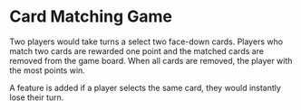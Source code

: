 # Card Matching Game

Two players would take turns a select two face-down cards. Players who match two cards are rewarded
one point and the matched cards are removed from the game board. When all cards are removed, the
player with the most points win.

A feature is added if a player selects the same card, they would instantly lose their turn.
